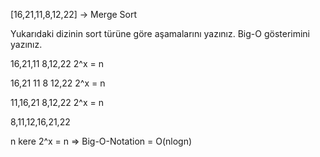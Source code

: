 [16,21,11,8,12,22] -> Merge Sort

Yukarıdaki dizinin sort türüne göre aşamalarını yazınız.
Big-O gösterimini yazınız.

16,21,11     8,12,22   2^x = n

16,21 11     8 12,22   2^x = n

11,16,21     8,12,22   2^x = n

8,11,12,16,21,22

n kere 2^x = n => Big-O-Notation = O(nlogn)